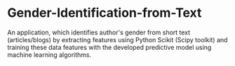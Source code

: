 # Gender-Identification-from-Text
An application, which identifies author's gender from short text (articles/blogs) by extracting features using Python Scikit (Scipy toolkit) and training these data features with the developed predictive model using machine learning algorithms.
